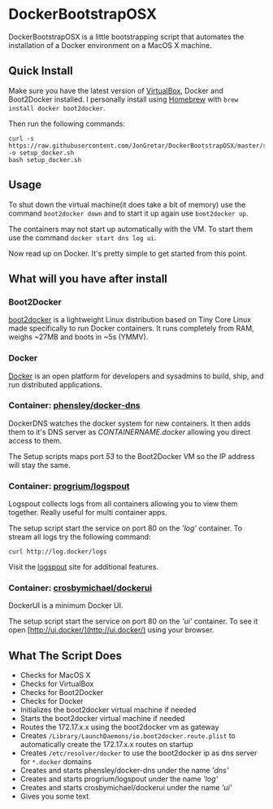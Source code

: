 # DockerBootstrapOSX

DockerBootstrapOSX is a little bootstrapping script that automates the installation of a Docker environment on a MacOS X machine.

## Quick Install

Make sure you have the latest version of [VirtualBox](http://virtualbox.org/wiki/Downloads), Docker and Boot2Docker installed. I personally install using [Homebrew](http://brew.sh) with `brew install docker boot2docker`.

Then run the following commands:

	curl -s https://raw.githubusercontent.com/JonGretar/DockerBootstrapOSX/master/setup.sh -o setup_docker.sh
	bash setup_docker.sh

## Usage

To shut down the virtual machine(it does take a bit of memory) use the command `boot2docker down` and to start it up again use `boot2docker up`.

The containers may not start up automatically with the VM. To start them use the command `docker start dns log ui`.

Now read up on Docker. It's pretty simple to get started from this point.

## What will you have after install

### Boot2Docker

[boot2docker](http://boot2docker.io/) is a lightweight Linux distribution based on Tiny Core Linux made specifically to run Docker containers. It runs completely from RAM, weighs ~27MB and boots in ~5s (YMMV).

### Docker

[Docker](https://docker.com/) is an open platform for developers and sysadmins to build, ship, and run distributed applications.

### Container: [phensley/docker-dns](https://github.com/phensley/docker-dns)

DockerDNS watches the docker system for new containers. It then adds them to it's DNS server as *CONTAINERNAME.docker* allowing you direct access to them.

The Setup scripts maps port *53* to the Boot2Docker VM so the IP address will stay the same.

### Container: [progrium/logspout](https://github.com/progrium/logspout)

Logspout collects logs from all containers allowing you to view them together. Really useful for multi container apps.

The setup script start the service on port 80 on the *'log'* container. To stream all logs try the following command:

	curl http://log.docker/logs

Visit the [logspout](https://github.com/progrium/logspout) site for additional features.

### Container: [crosbymichael/dockerui](https://github.com/crosbymichael/dockerui)

DockerUI is a minimum Docker UI.

The setup script start the service on port 80 on the *'ui'* container. To see it open [http://ui.docker/](http://ui.docker/) using your browser.


## What The Script Does

 * Checks for MacOS X
 * Checks for VirtualBox
 * Checks for Boot2Docker
 * Checks for Docker
 * Initializes the boot2docker virtual machine if needed
 * Starts the boot2docker virtual machine if needed
 * Routes the 172.17.x.x using the boot2docker vm as gateway
 * Creates `/Library/LaunchDaemons/io.boot2docker.route.plist` to automatically create the 172.17.x.x routes on startup
 * Creates `/etc/resolver/docker` to use the boot2docker ip as dns server for `*.docker` domains
 * Creates and starts phensley/docker-dns under the name *'dns'*
 * Creates and starts progrium/logspout under the name *'log'*
 * Creates and starts crosbymichael/dockerui under the name *'ui'*
 * Gives you some text
